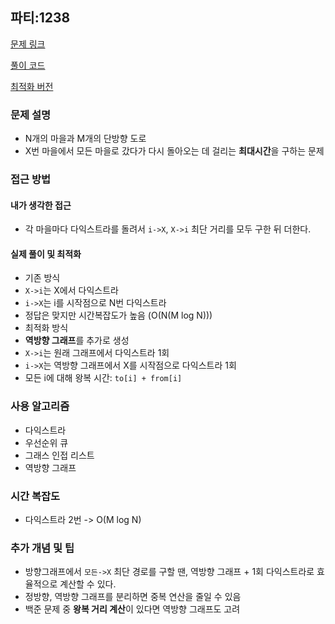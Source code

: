 ## 파티:1238
[문제 링크](https://www.acmicpc.net/problem/1238)

[풀이 코드](../solved/Boj1238.java)

[최적화 버전](../solved/Boj1238Ver2.java)

### 문제 설명
- N개의 마을과 M개의 단방향 도로
- X번 마을에서 모든 마을로 갔다가 다시 돌아오는 데 걸리는 **최대시간**을 구하는 문제

### 접근 방법
#### 내가 생각한 접근
- 각 마을마다 다익스트라를 돌려서 `i->X`, `X->i` 최단 거리를 모두 구한 뒤 더한다.
#### 실제 풀이 및 최적화
- 기존 방식
- `X->i`는 X에서 다익스트라
- `i->X`는 i를 시작점으로 N번 다익스트라
- 정답은 맞지만 시간복잡도가 높음 (O(N(M log N)))  
- 최적화 방식
- **역방향 그래프**를 추가로 생성
- `X->i`는 원래 그래프에서 다익스트라 1회
- `i->X`는 역방향 그래프에서 X를 시작점으로 다익스트라 1회
- 모든 i에 대해 왕복 시간: `to[i] + from[i]`
  
### 사용 알고리즘
- 다익스트라
- 우선순위 큐
- 그래스 인접 리스트
- 역방향 그래프

### 시간 복잡도
- 다익스트라 2번 -> O(M log N)

### 추가 개념 및 팁
- 방향그래프에서 `모든->X` 최단 경로를 구할 땐, 역방향 그래프 + 1회 다익스트라로 효율적으로 계산할 수 있다.
- 정방향, 역방향 그래프를 분리하면 중복 연산을 줄일 수 있음
- 백준 문제 중 **왕복 거리 계산**이 있다면 역방향 그래프도 고려